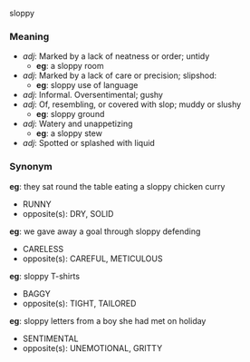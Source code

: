 sloppy
### Meaning
+ _adj_: Marked by a lack of neatness or order; untidy
    + __eg__: a sloppy room
+ _adj_: Marked by a lack of care or precision; slipshod:
    + __eg__: sloppy use of language
+ _adj_: Informal. Oversentimental; gushy
+ _adj_: Of, resembling, or covered with slop; muddy or slushy
    + __eg__: sloppy ground
+ _adj_: Watery and unappetizing
    + __eg__: a sloppy stew
+ _adj_: Spotted or splashed with liquid

### Synonym

__eg__: they sat round the table eating a sloppy chicken curry

+ RUNNY
+ opposite(s): DRY, SOLID

__eg__: we gave away a goal through sloppy defending

+ CARELESS
+ opposite(s): CAREFUL, METICULOUS

__eg__: sloppy T-shirts

+ BAGGY
+ opposite(s): TIGHT, TAILORED

__eg__: sloppy letters from a boy she had met on holiday

+ SENTIMENTAL
+ opposite(s): UNEMOTIONAL, GRITTY


